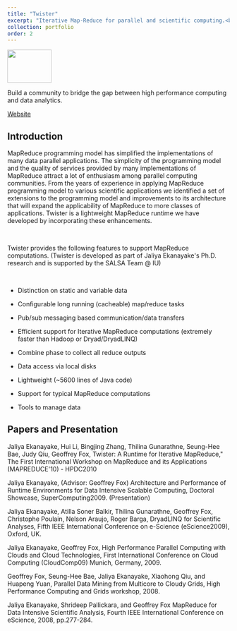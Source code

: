 ```yaml
---
title: "Twister"
excerpt: "Iterative Map-Reduce for parallel and scientific computing.<br/><img src='/JudyFox/images/Twister.png' width='100' height='75'>"
collection: portfolio
order: 2
---
```

<img src='/JudyFox/images/twisterimage1.png' width='100' height='75'>

Build a community to bridge the gap between high performance computing and data analytics.

[Website](https://twister2.org/)

## Introduction
MapReduce programming model has simplified the implementations of many data parallel applications. The simplicity of the programming model and the quality of services provided by many implementations of MapReduce attract a lot of enthusiasm among parallel computing communities. From the years of experience in applying MapReduce programming model to various scientific applications we identified a set of extensions to the programming model and improvements to its architecture that will expand the applicability of MapReduce to more classes of applications. Twister is a lightweight MapReduce runtime we have developed by incorporating these enhancements.

​

Twister provides the following features to support MapReduce computations. (Twister is developed as part of Jaliya Ekanayake's Ph.D. research and is supported by the SALSA Team @ IU)

​

* Distinction on static and variable data

* Configurable long running (cacheable) map/reduce tasks

* Pub/sub messaging based communication/data transfers

* Efficient support for Iterative MapReduce computations (extremely faster than Hadoop or Dryad/DryadLINQ)

* Combine phase to collect all reduce outputs

* Data access via local disks

* Lightweight (~5600 lines of Java code)

* Support for typical MapReduce computations

* Tools to manage data

## Papers and Presentation
Jaliya Ekanayake, Hui Li, Bingjing Zhang, Thilina Gunarathne, Seung-Hee Bae, Judy Qiu, Geoffrey Fox, Twister: A Runtime for Iterative MapReduce," The First International Workshop on MapReduce and its Applications (MAPREDUCE'10) - HPDC2010

 

Jaliya Ekanayake, (Advisor: Geoffrey Fox) Architecture and Performance of Runtime Environments for Data Intensive Scalable Computing, Doctoral Showcase, SuperComputing2009. (Presentation)

 

Jaliya Ekanayake, Atilla Soner Balkir, Thilina Gunarathne, Geoffrey Fox, Christophe Poulain, Nelson Araujo, Roger Barga, DryadLINQ for Scientific Analyses, Fifth IEEE International Conference on e-Science (eScience2009), Oxford, UK.

 

Jaliya Ekanayake, Geoffrey Fox, High Performance Parallel Computing with Clouds and Cloud Technologies, First International Conference on Cloud Computing (CloudComp09) Munich, Germany, 2009.

 

Geoffrey Fox, Seung-Hee Bae, Jaliya Ekanayake, Xiaohong Qiu, and Huapeng Yuan, Parallel Data Mining from Multicore to Cloudy Grids, High Performance Computing and Grids workshop, 2008.

 

Jaliya Ekanayake, Shrideep Pallickara, and Geoffrey Fox MapReduce for Data Intensive Scientific Analysis, Fourth IEEE International Conference on eScience, 2008, pp.277-284.